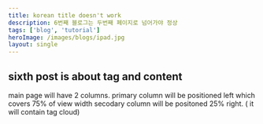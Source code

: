 ```yaml
---
title: korean title doesn't work
description: 6번째 블로그는 두번째 페이지로 넘어가야 정상
tags: ['blog', 'tutorial']
heroImage: /images/blogs/ipad.jpg
layout: single
---
```


## sixth post is about tag and content

main page will have 2 columns.
primary column will be positioned left which covers 75% of view width
secodary column will be positoned 25% right. ( it will contain tag cloud)